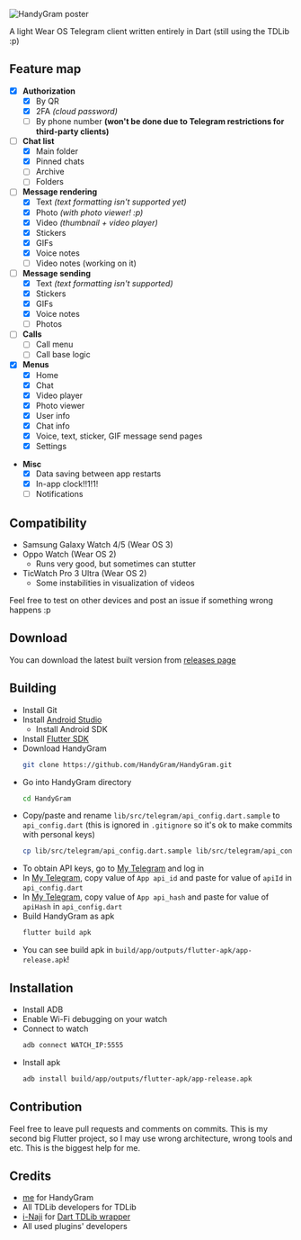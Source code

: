 ![HandyGram poster](https://i.imgur.com/KGJWaNo.png)


A light Wear OS Telegram client written entirely
in Dart (still using the TDLib :p)

## Feature map

- [x] **Authorization**
    - [x] By QR
    - [x] 2FA *(cloud password)*
    - [ ] By phone number **(won't be done due to Telegram restrictions for third-party clients)**
- [ ] **Chat list**
    - [x] Main folder
    - [x] Pinned chats
    - [ ] Archive
    - [ ] Folders
- [ ] **Message rendering**
    - [x] Text *(text formatting isn't supported yet)*
    - [x] Photo *(with photo viewer! :p)*
    - [x] Video *(thumbnail + video player)*
    - [x] Stickers
    - [x] GIFs
    - [x] Voice notes
    - [ ] Video notes (working on it)
- [ ] **Message sending**
    - [x] Text *(text formatting isn't supported)*
    - [x] Stickers
    - [x] GIFs
    - [x] Voice notes
    - [ ] Photos
- [ ] **Calls**
    - [ ] Call menu
    - [ ] Call base logic
- [x] **Menus**
    - [x] Home
    - [x] Chat
    - [x] Video player
    - [x] Photo viewer
    - [x] User info
    - [x] Chat info
    - [x] Voice, text, sticker, GIF message send pages
    - [x] Settings
- **Misc**
    - [x] Data saving between app restarts
    - [x] In-app clock!!1!1!
    - [ ] Notifications

## Compatibility
* Samsung Galaxy Watch 4/5 (Wear OS 3)
* Oppo Watch (Wear OS 2)
  * Runs very good, but sometimes can stutter
* TicWatch Pro 3 Ultra (Wear OS 2)
  * Some instabilities in visualization of videos

Feel free to test on other devices and post an issue if something wrong happens :p

## Download
You can download the latest built version from [releases page](https://github.com/HandyGram/app/releases)

## Building
* Install Git
* Install [Android Studio](https://developer.android.com/studio)
  * Install Android SDK
* Install [Flutter SDK](https://docs.flutter.dev/get-started/install)
* Download HandyGram
  ```sh
  git clone https://github.com/HandyGram/HandyGram.git
  ```
* Go into HandyGram directory
  ```sh
  cd HandyGram
  ```
* Copy/paste and rename `lib/src/telegram/api_config.dart.sample` to `api_config.dart` (this is ignored in `.gitignore` so it's ok to make commits with personal keys)
  ```sh
  cp lib/src/telegram/api_config.dart.sample lib/src/telegram/api_config.dart
  ```
* To obtain API keys, go to [My Telegram](https://my.telegram.org) and log in
* In [My Telegram](https://my.telegram.org), copy value of `App api_id` and paste for value of `apiId` in `api_config.dart`
* In [My Telegram](https://my.telegram.org), copy value of `App api_hash` and paste for value of `apiHash` in `api_config.dart`
* Build HandyGram as apk
  ```sh
  flutter build apk
  ```
* You can see build apk in `build/app/outputs/flutter-apk/app-release.apk`!

## Installation
* Install ADB
* Enable Wi-Fi debugging on your watch
* Connect to watch
  ```sh
  adb connect WATCH_IP:5555
  ```
* Install apk
  ```sh
  adb install build/app/outputs/flutter-apk/app-release.apk
  ```

## Contribution

Feel free to leave pull requests and comments on commits. This is my
second big Flutter project, so I may use wrong architecture, wrong tools
and etc. This is the biggest help for me.

## Credits

* [me](https://github.com/tdrkDev) for HandyGram
* All TDLib developers for TDLib
* [i-Naji](https://github.com/i-Naji) for [Dart TDLib wrapper](https://github.com/i-Naji/tdlib)
* All used plugins' developers


